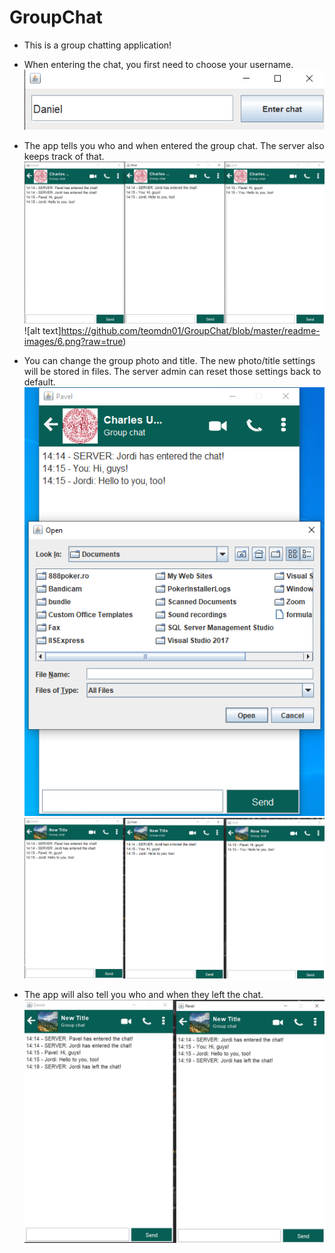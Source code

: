 # GroupChat

* This is a group chatting application!
* When entering the chat, you first need to choose your username.
 ![alt text](https://github.com/teomdn01/GroupChat/blob/master/readme-images/1.png?raw=true)

* The app tells you who and when entered the group chat. The server also keeps track of that.
![alt text](https://github.com/teomdn01/GroupChat/blob/master/readme-images/2.png?raw=true) ![alt text]https://github.com/teomdn01/GroupChat/blob/master/readme-images/6.png?raw=true)
* You can change the group photo and title. The new photo/title settings will be stored in files. The server admin can reset those settings back to default.
![alt text](https://github.com/teomdn01/GroupChat/blob/master/readme-images/3.png?raw=true) ![alt text](https://github.com/teomdn01/GroupChat/blob/master/readme-images/4.png?raw=true)
* The app will also tell you who and when they left the chat.
![alt text](https://github.com/teomdn01/GroupChat/blob/master/readme-images/5.png?raw=true)
